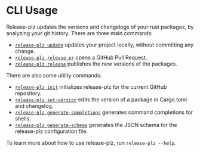 # CLI Usage

Release-plz updates the versions and changelogs of your rust packages, by
analyzing your git history.
There are three main commands:

- [`release-plz update`](update.md) updates your project locally, without
  committing any change.
- [`release-plz release-pr`](release-pr.md) opens a GitHub Pull Request.
- [`release-plz release`](release.md) publishes the new versions of the packages.

There are also some utility commands:

- [`release-plz init`](init.md) initializes release-plz for the current GitHub repository.
- [`release-plz set-version`](set-version.md)
  edits the version of a package in Cargo.toml and changelog.
- [`release-plz generate-completions`](shell-completion.md) generates command completions for
  shells.
- [`release-plz generate-schema`](generate-schema.md) generates the JSON schema for the
  release-plz configuration file.

To learn more about how to use release-plz, run `release-plz --help`.
